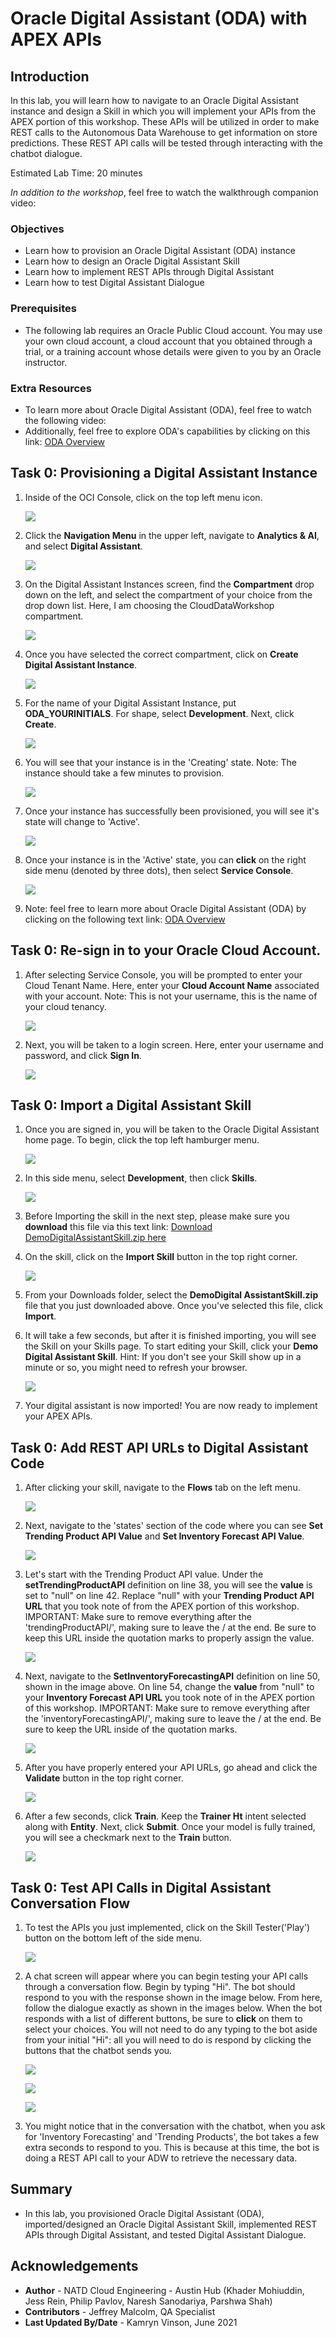 # Oracle Digital Assistant (ODA) with APEX APIs

## Introduction

In this lab, you will learn how to navigate to an Oracle Digital Assistant instance and design a Skill in which you will implement your APIs from the APEX portion of this workshop.  These APIs will be utilized in order to make REST calls to the Autonomous Data Warehouse to get information on store predictions.  These REST API calls will be tested through interacting with the chatbot dialogue.

Estimated Lab Time: 20 minutes


*In addition to the workshop*, feel free to watch the walkthrough companion video:
[](youtube:I5prg0Ucso4)


### Objectives

-   Learn how to provision an Oracle Digital Assistant (ODA) instance
-   Learn how to design an Oracle Digital Assistant Skill
-   Learn how to implement REST APIs through Digital Assistant
-   Learn how to test Digital Assistant Dialogue

### Prerequisites

-   The following lab requires an Oracle Public Cloud account. You may use your own cloud account, a cloud account that you obtained through a trial, or a training account whose details were given to you by an Oracle instructor.

### Extra Resources
-   To learn more about Oracle Digital Assistant (ODA), feel free to watch the following video: [](youtube:byXa6tIgyKY)
-   Additionally, feel free to explore ODA's capabilities by clicking on this link: [ODA Overview](https://www.oracle.com/application-development/cloud-services/digital-assistant/)


## Task 0: Provisioning a Digital Assistant Instance

1. Inside of the OCI Console, click on the top left menu icon.

    ![](./images/1.png " ")

2. Click the **Navigation Menu** in the upper left, navigate to **Analytics & AI**, and select **Digital Assistant**.

	![](https://oracle-livelabs.github.io/common/images/console/analytics-assist.png " ")

3. On the Digital Assistant Instances screen, find the **Compartment** drop down on the left, and select the compartment of your choice from the drop down list.  Here, I am choosing the CloudDataWorkshop compartment.

    ![](./images/600new0.png " ")

4. Once you have selected the correct compartment, click on **Create Digital Assistant Instance**.

    ![](./images/600n1.png " ")

5. For the name of your Digital Assistant Instance, put **ODA_YOURINITIALS**.  For shape, select **Development**.  Next, click **Create**.

    ![](./images/600n2.png " ")

6. You will see that your instance is in the 'Creating' state.  Note: The instance should take a few minutes to provision.

   ![](./images/600n3.png " ")

7. Once your instance has successfully been provisioned, you will see it's state will change to 'Active'.

    ![](./images/600n4.png " ")

8. Once your instance is in the 'Active' state, you can **click** on the right side menu (denoted by three dots), then select **Service Console**.

    ![](./images/600n5.png " ")

9. Note: feel free to learn more about Oracle Digital Assistant (ODA) by clicking on the following text link: [ODA Overview](https://www.oracle.com/application-development/cloud-services/digital-assistant/)


## Task 0: Re-sign in to your Oracle Cloud Account.

1. After selecting Service Console, you will be prompted to enter your Cloud Tenant Name.  Here, enter your **Cloud Account Name** associated with your account.  Note: This is not your username, this is the name of your cloud tenancy.

    ![](./images/7.png " ")

2. Next, you will be taken to a login screen.  Here, enter your username and password, and click **Sign In**.

    ![](./images/8.png " ")

## Task 0: Import a Digital Assistant Skill

1. Once you are signed in, you will be taken to the Oracle Digital Assistant home page.  To begin, click the top left hamburger menu.

    ![](./images/9.png " ")

2. In this side menu, select **Development**, then click **Skills**.

    ![](./images/10.png " ")

3. Before Importing the skill in the next step, please make sure you **download** this file via this text link: [Download DemoDigitalAssistantSkill.zip here](https://objectstorage.us-ashburn-1.oraclecloud.com/p/CSv7IOyvydHG3smC6R5EGtI3gc1vA3t-68MnKgq99ivKAbwNf8BVnXVQ2V3H2ZnM/n/c4u04/b/livelabsfiles/o/solutions-library/DemoDigitalAssistantSkill.zip)

4. On the skill, click on the **Import Skill** button in the top right corner.

    ![](./images/600n6.png " ")

5. From your Downloads folder, select the **DemoDigital AssistantSkill.zip** file that you just downloaded above.  Once you've selected this file, click **Import**.

6. It will take a few seconds, but after it is finished importing, you will see the Skill on your Skills page.  To start editing your Skill, click your **Demo Digital Assistant Skill**.  Hint: If you don't see your Skill show up in a minute or so, you might need to refresh your browser.

    ![](./images/600n7.png " ")

7. Your digital assistant is now imported! You are now ready to implement your APEX APIs.

## Task 0: Add REST API URLs to Digital Assistant Code

1. After clicking your skill, navigate to the **Flows** tab on the left menu.

    ![](./images/13.png " ")

2. Next, navigate to the 'states' section of the code where you can see **Set Trending Product API Value** and **Set Inventory Forecast API Value**.

    ![](./images/16full.png " ")

3. Let's start with the Trending Product API value.  Under the **setTrendingProductAPI** definition on line 38, you will see the **value** is set to "null" on line 42.  Replace "null" with your **Trending Product API URL** that you took note of from the APEX portion of this workshop.  IMPORTANT: Make sure to remove everything after the 'trendingProductAPI/', making sure to leave the / at the end.  Be sure to keep this URL inside the quotation marks to properly assign the value.

    ![](./images/16first.png " ")

4. Next, navigate to the **SetInventoryForecastingAPI** definition on line 50, shown in the image above.  On line 54, change the **value** from "null" to your **Inventory Forecast API URL** you took note of in the APEX portion of this workshop.  IMPORTANT: Make sure to remove everything after the 'inventoryForecastingAPI/', making sure to leave the / at the end.  Be sure to keep the URL inside of the quotation marks.

    ![](./images/16second.png " ")

5. After you have properly entered your API URLs, go ahead and click the **Validate** button in the top right corner.  

    ![](./images/14.png " ")

6. After a few seconds, click **Train**.  Keep the **Trainer Ht** intent selected along with **Entity**.  Next, click **Submit**.  Once your model is fully trained, you will see a checkmark next to the **Train** button.

    ![](./images/15.png " ")

## Task 0: Test API Calls in Digital Assistant Conversation Flow

1. To test the APIs you just implemented, click on the Skill Tester('Play') button on the bottom left of the side menu.

    ![](./images/17.png " ")

2. A chat screen will appear where you can begin testing your API calls through a conversation flow. Begin by typing "Hi".  The bot should respond to you with the response shown in the image below.  From here, follow the dialogue exactly as shown in the images below. When the bot responds with a list of different buttons, be sure to **click** on them to select your choices.  You will not need to do any typing to the bot aside from your initial "Hi": all you will need to do is respond by clicking the buttons that the chatbot sends you.

    ![](./images/18new.png " ")

    ![](./images/19new.png " ")

    ![](./images/20new.png " ")

3. You might notice that in the conversation with the chatbot, when you ask for 'Inventory Forecasting' and 'Trending Products', the bot takes a few extra seconds to respond to you.  This is because at this time, the bot is doing a REST API call to your ADW to retrieve the necessary data.

## Summary

-   In this lab, you provisioned Oracle Digital Assistant (ODA), imported/designed an Oracle Digital Assistant Skill, implemented REST APIs through Digital Assistant, and tested Digital Assistant Dialogue.

## Acknowledgements

- **Author** - NATD Cloud Engineering - Austin Hub (Khader Mohiuddin, Jess Rein, Philip Pavlov, Naresh Sanodariya, Parshwa Shah)
- **Contributors** - Jeffrey Malcolm, QA Specialist
- **Last Updated By/Date** - Kamryn Vinson, June 2021
